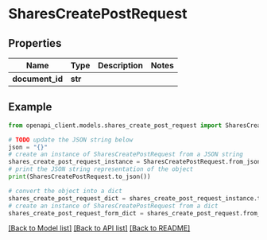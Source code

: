 # SharesCreatePostRequest


## Properties

Name | Type | Description | Notes
------------ | ------------- | ------------- | -------------
**document_id** | **str** |  | 

## Example

```python
from openapi_client.models.shares_create_post_request import SharesCreatePostRequest

# TODO update the JSON string below
json = "{}"
# create an instance of SharesCreatePostRequest from a JSON string
shares_create_post_request_instance = SharesCreatePostRequest.from_json(json)
# print the JSON string representation of the object
print(SharesCreatePostRequest.to_json())

# convert the object into a dict
shares_create_post_request_dict = shares_create_post_request_instance.to_dict()
# create an instance of SharesCreatePostRequest from a dict
shares_create_post_request_form_dict = shares_create_post_request.from_dict(shares_create_post_request_dict)
```
[[Back to Model list]](../README.md#documentation-for-models) [[Back to API list]](../README.md#documentation-for-api-endpoints) [[Back to README]](../README.md)


